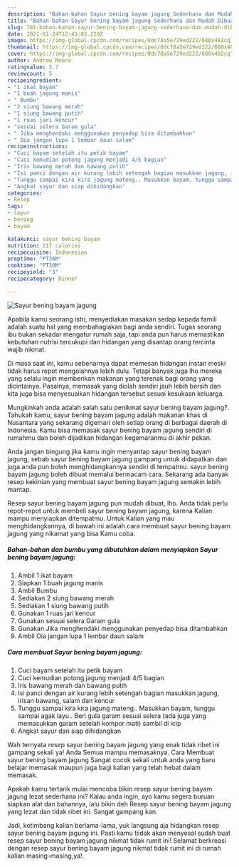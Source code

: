 ```yaml
---
description: "Bahan-bahan Sayur bening bayam jagung Sederhana dan Mudah Dibuat"
title: "Bahan-bahan Sayur bening bayam jagung Sederhana dan Mudah Dibuat"
slug: 781-bahan-bahan-sayur-bening-bayam-jagung-sederhana-dan-mudah-dibuat
date: 2021-01-24T12:43:03.220Z
image: https://img-global.cpcdn.com/recipes/0dc78a5e729ed222/680x482cq70/sayur-bening-bayam-jagung-foto-resep-utama.jpg
thumbnail: https://img-global.cpcdn.com/recipes/0dc78a5e729ed222/680x482cq70/sayur-bening-bayam-jagung-foto-resep-utama.jpg
cover: https://img-global.cpcdn.com/recipes/0dc78a5e729ed222/680x482cq70/sayur-bening-bayam-jagung-foto-resep-utama.jpg
author: Andrew Moore
ratingvalue: 3.7
reviewcount: 5
recipeingredient:
- "1 ikat bayam"
- "1 buah jagung manis"
- " Bumbu"
- "2 siung bawang merah"
- "1 siung bawang putih"
- "1 ruas jari kencur"
- "sesuai selera Garam gula"
- " Jika menghendaki menggunakan penyedap bisa ditambahkan"
- " Oia jangan lupa 1 lembar daun salam"
recipeinstructions:
- "Cuci bayam setelah itu petik bayam"
- "Cuci kemudian potong jagung menjadi 4/5 bagian"
- "Iris bawang merah dan bawang putih"
- "Isi panci dengan air kurang lebih setengah bagian masukkan jagung, irisan bawang, salam dan kencur"
- "Tunggu sampai kira kira jagung mateng.. Masukkan bayam, tunggu sampai agak layu.. Beri gula garam sesuai selera (ada juga yang memasukkan garam setelah kompor mati) sambil di icip"
- "Angkat sayur dan siap dihidangkan"
categories:
- Resep
tags:
- sayur
- bening
- bayam

katakunci: sayur bening bayam 
nutrition: 217 calories
recipecuisine: Indonesian
preptime: "PT36M"
cooktime: "PT30M"
recipeyield: "3"
recipecategory: Dinner

---
```



![Sayur bening bayam jagung](https://img-global.cpcdn.com/recipes/0dc78a5e729ed222/680x482cq70/sayur-bening-bayam-jagung-foto-resep-utama.jpg)

Apabila kamu seorang istri, menyediakan masakan sedap kepada famili adalah suatu hal yang membahagiakan bagi anda sendiri. Tugas seorang ibu bukan sekadar mengatur rumah saja, tapi anda pun harus memastikan kebutuhan nutrisi tercukupi dan hidangan yang disantap orang tercinta wajib nikmat.

Di masa  saat ini, kamu sebenarnya dapat memesan hidangan instan meski tidak harus repot mengolahnya lebih dulu. Tetapi banyak juga lho mereka yang selalu ingin memberikan makanan yang terenak bagi orang yang dicintainya. Pasalnya, memasak yang diolah sendiri jauh lebih bersih dan kita juga bisa menyesuaikan hidangan tersebut sesuai kesukaan keluarga. 



Mungkinkah anda adalah salah satu penikmat sayur bening bayam jagung?. Tahukah kamu, sayur bening bayam jagung adalah makanan khas di Nusantara yang sekarang digemari oleh setiap orang di berbagai daerah di Indonesia. Kamu bisa memasak sayur bening bayam jagung sendiri di rumahmu dan boleh dijadikan hidangan kegemaranmu di akhir pekan.

Anda jangan bingung jika kamu ingin menyantap sayur bening bayam jagung, sebab sayur bening bayam jagung gampang untuk didapatkan dan juga anda pun boleh menghidangkannya sendiri di tempatmu. sayur bening bayam jagung boleh dibuat memalui bermacam cara. Sekarang ada banyak resep kekinian yang membuat sayur bening bayam jagung semakin lebih mantap.

Resep sayur bening bayam jagung pun mudah dibuat, lho. Anda tidak perlu repot-repot untuk membeli sayur bening bayam jagung, karena Kalian mampu menyiapkan ditempatmu. Untuk Kalian yang mau menghidangkannya, di bawah ini adalah cara membuat sayur bening bayam jagung yang nikamat yang bisa Kamu coba.

<!--inarticleads1-->

##### Bahan-bahan dan bumbu yang dibutuhkan dalam menyiapkan Sayur bening bayam jagung:

1. Ambil 1 ikat bayam
1. Siapkan 1 buah jagung manis
1. Ambil  Bumbu
1. Sediakan 2 siung bawang merah
1. Sediakan 1 siung bawang putih
1. Gunakan 1 ruas jari kencur
1. Gunakan sesuai selera Garam gula
1. Gunakan  Jika menghendaki menggunakan penyedap bisa ditambahkan
1. Ambil  Oia jangan lupa 1 lembar daun salam




<!--inarticleads2-->

##### Cara membuat Sayur bening bayam jagung:

1. Cuci bayam setelah itu petik bayam
1. Cuci kemudian potong jagung menjadi 4/5 bagian
1. Iris bawang merah dan bawang putih
1. Isi panci dengan air kurang lebih setengah bagian masukkan jagung, irisan bawang, salam dan kencur
1. Tunggu sampai kira kira jagung mateng.. Masukkan bayam, tunggu sampai agak layu.. Beri gula garam sesuai selera (ada juga yang memasukkan garam setelah kompor mati) sambil di icip
1. Angkat sayur dan siap dihidangkan




Wah ternyata resep sayur bening bayam jagung yang enak tidak ribet ini gampang sekali ya! Anda Semua mampu memasaknya. Cara Membuat sayur bening bayam jagung Sangat cocok sekali untuk anda yang baru belajar memasak maupun juga bagi kalian yang telah hebat dalam memasak.

Apakah kamu tertarik mulai mencoba bikin resep sayur bening bayam jagung lezat sederhana ini? Kalau anda ingin, ayo kamu segera buruan siapkan alat dan bahannya, lalu bikin deh Resep sayur bening bayam jagung yang lezat dan tidak ribet ini. Sangat gampang kan. 

Jadi, ketimbang kalian berlama-lama, yuk langsung aja hidangkan resep sayur bening bayam jagung ini. Pasti kamu tiidak akan menyesal sudah buat resep sayur bening bayam jagung nikmat tidak rumit ini! Selamat berkreasi dengan resep sayur bening bayam jagung nikmat tidak rumit ini di rumah kalian masing-masing,ya!.

